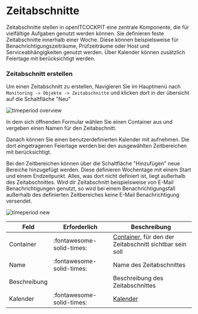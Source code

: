 # Zeitabschnitte

Zeitabschnitte stellen in openITCOCKPIT eine zentrale Komponente, die für vielfältige Aufgaben genutzt werden können. Sie definieren feste Zeitabschnitte innerhalb einer Woche. Diese können beispielsweise für Benachrichtigungszeiträume, Prüfzeiträume oder Host und Serviceabhängigkeiten genutzt werden. Über Kalender können zusätzlich Feiertage mit berücksichtigt werden.

### Zeitabschnitt erstellen
Um einen Zeitabschnitt zu erstellen, Navigieren Sie im Hauptmenü nach `Monitoring -> Objekte -> Zeitabschnitte` und klicken dort in der übersicht auf die Schaltfläche "Neu"

![timeperiod overview](/images/timeperiod-overview.png)


In dem sich öffnenden Formular wählen Sie einen Container aus und vergeben einen Namen für den Zeitabschnitt.

Danach können Sie einen benutzerdefinierten Kalender mit aufnehmen. Die dort eingetragenen Feiertage werden bei den ausgewählten Zeitbereichen mit berücksichtigt.

Bei den Zeitbereichen können über die Schaltfläche "Hinzufügen" neue Bereiche hinzugefügt werden. Diese definieren Wochentage mit einem Start und einem Endzeitpunkt. Alles, was dort nicht definiert ist, liegt außerhalb des Zeitabschnittes. Wird dir Zeitabschnitt beispielsweise von E-Mail Benachrichtigungen genutzt, so wird bei einem Benachrichtigungsfall außerhalb des definierten Zeitbereiches keine E-Mail Benachrichtigung versendet. 

![timeperiod new](/images/timeperiod-new.png)


| Feld | Erforderlich | Beschreibung |
|---|---|---|
| Container | :fontawesome-solid-times: | [Container](../container/), für den der Zeitabschnitt sichtbar sein soll |
| Name | :fontawesome-solid-times: | Name des Zeitabschnittes |
| Beschreibung |  | Beschreibung des Zeitabschnittes |
| Kalender | :fontawesome-solid-times: | [Kalender](../calendar/) |

